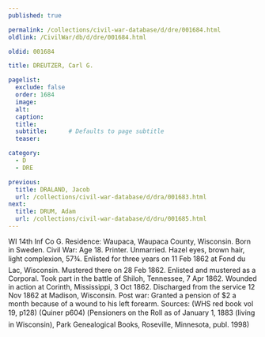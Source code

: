 ```yaml
---
published: true

permalink: /collections/civil-war-database/d/dre/001684.html
oldlink: /CivilWar/db/d/dre/001684.html

oldid: 001684

title: DREUTZER, Carl G.

pagelist:
  exclude: false
  order: 1684
  image: 
  alt:
  caption:
  title:
  subtitle:      # Defaults to page subtitle
  teaser:

category: 
  - D 
  - DRE

previous:
  title: DRALAND, Jacob
  url: /collections/civil-war-database/d/dra/001683.html  
next:
  title: DRUM, Adam
  url: /collections/civil-war-database/d/dru/001685.html   
---
```

WI 14th Inf Co G. Residence: Waupaca, Waupaca County, Wisconsin. Born in Sweden. Civil War: Age 18. Printer. Unmarried. Hazel eyes, brown hair, light complexion, 5&#146;7&frac34;&#148;. Enlisted for three years on 11 Feb 1862 at Fond du Lac, Wisconsin. Mustered there on 28 Feb 1862. Enlisted and mustered as a Corporal. Took part in the battle of Shiloh, Tennessee, 7 Apr 1862. Wounded in action at Corinth, Mississippi, 3 Oct 1862. Discharged from the service 12 Nov 1862 at Madison, Wisconsin. Post war: Granted a pension of $2 a month because of a wound to his left forearm. Sources: (WHS red book vol 19, p128) (Quiner p604) (&#147;Pensioners on the Roll as of January 1, 1883 (living in Wisconsin)&#148;, Park Genealogical Books, Roseville, Minnesota, publ. 1998)